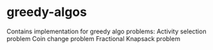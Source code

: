 # greedy-algos
Contains implementation for greedy algo problems:
Activity selection problem
Coin change problem
Fractional Knapsack problem